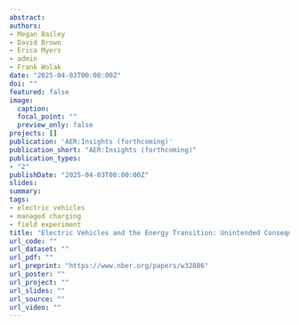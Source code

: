 ```yaml
---
abstract:
authors:
- Megan Bailey
- David Brown
- Erica Myers
- admin
- Frank Wolak
date: "2025-04-03T00:00:00Z"
doi: ""
featured: false
image:
  caption:
  focal_point: ""
  preview_only: false
projects: []
publication: 'AER:Insights (forthcoming)'
publication_short: "AER:Insights (forthcoming)"
publication_types:
- "2"
publishDate: "2025-04-03T00:00:00Z"
slides:
summary: 
tags:
- electric vehicles
- managed charging
- field experiment
title: "Electric Vehicles and the Energy Transition: Unintended Consequences of Time-of-Use Pricing"
url_code: ""
url_dataset: ""
url_pdf: ""
url_preprint: "https://www.nber.org/papers/w32886"
url_poster: ""
url_project: ""
url_slides: ""
url_source: ""
url_video: ""
---
```


